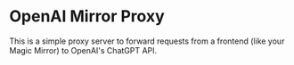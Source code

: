 # OpenAI Mirror Proxy

This is a simple proxy server to forward requests from a frontend (like your Magic Mirror) to OpenAI's ChatGPT API.
